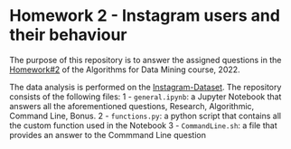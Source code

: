 # Homework 2 - Instagram users and their behaviour

The purpose of this repository is to answer the assigned questions in the [Homework#2](https://github.com/lucamaiano/ADM/blob/master/2022/Homework_2) of the Algorithms for Data Mining course, 2022.

The data analysis is performed on the [Instagram-Dataset](https://www.kaggle.com/datasets/shmalex/instagram-dataset). The repository consists of the following files:
1 - `general.ipynb`: a Jupyter Notebook that answers all the aforementioned questions, Research, Algorithmic, Command Line, Bonus.
2 - `functions.py`: a python script that contains all the custom function used in the Notebook
3 - `CommandLine.sh`: a file that provides an answer to the Commmand Line question